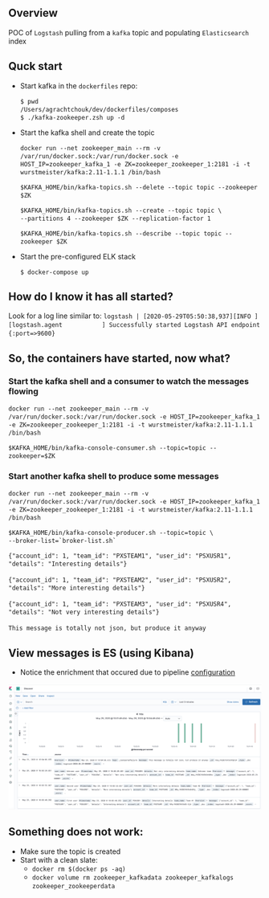 ## Overview

POC of `Logstash` pulling from a `kafka` topic and populating `Elasticsearch` index

## Quck start

- Start kafka in the `dockerfiles` repo:
    ```
    $ pwd
    /Users/agrachtchouk/dev/dockerfiles/composes
    $ ./kafka-zookeeper.zsh up -d    
    ```

- Start the kafka shell and create the topic
    ```
    docker run --net zookeeper_main --rm -v /var/run/docker.sock:/var/run/docker.sock -e HOST_IP=zookeeper_kafka_1 -e ZK=zookeeper_zookeeper_1:2181 -i -t wurstmeister/kafka:2.11-1.1.1 /bin/bash
    ```
    ```
    $KAFKA_HOME/bin/kafka-topics.sh --delete --topic topic --zookeeper $ZK
    ```
    ```
    $KAFKA_HOME/bin/kafka-topics.sh --create --topic topic \
    --partitions 4 --zookeeper $ZK --replication-factor 1
    ```
    ```
    $KAFKA_HOME/bin/kafka-topics.sh --describe --topic topic --zookeeper $ZK
    ```

- Start the pre-configured ELK stack
    ```
    $ docker-compose up 
    ```

## How do I know it has all started?
Look for a log line similar to:
    ```
    logstash | [2020-05-29T05:50:38,937][INFO ][logstash.agent           ] Successfully started Logstash API endpoint {:port=>9600}
    ```

## So, the containers have started, now what?

### Start the kafka shell and a consumer to watch the messages flowing
```
docker run --net zookeeper_main --rm -v /var/run/docker.sock:/var/run/docker.sock -e HOST_IP=zookeeper_kafka_1 -e ZK=zookeeper_zookeeper_1:2181 -i -t wurstmeister/kafka:2.11-1.1.1 /bin/bash
```
```
$KAFKA_HOME/bin/kafka-console-consumer.sh --topic=topic --zookeeper=$ZK
```

### Start another kafka shell to produce some messages
```
docker run --net zookeeper_main --rm -v /var/run/docker.sock:/var/run/docker.sock -e HOST_IP=zookeeper_kafka_1 -e ZK=zookeeper_zookeeper_1:2181 -i -t wurstmeister/kafka:2.11-1.1.1 /bin/bash
```
```
$KAFKA_HOME/bin/kafka-console-producer.sh --topic=topic \
--broker-list=`broker-list.sh`
```
```
{"account_id": 1, "team_id": "PXSTEAM1", "user_id": "PSXUSR1", "details": "Interesting details"}

{"account_id": 1, "team_id": "PXSTEAM2", "user_id": "PSXUSR2", "details": "More interesting details"}

{"account_id": 1, "team_id": "PXSTEAM3", "user_id": "PSXUSR4", "details": "Not very interesting details"}

This message is totally not json, but produce it anyway
```

## View messages is ES (using Kibana)
- Notice the enrichment that occured due to pipeline [configuration](./pipeline/logstash.conf)
  
![Kibana](./doc/kibana_view.png)

## Something does not work:
- Make sure the topic is created
- Start with a clean slate: 
  - `docker rm $(docker ps -aq)`
  - `docker volume rm zookeeper_kafkadata zookeeper_kafkalogs zookeeper_zookeeperdata`
